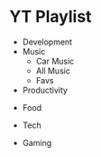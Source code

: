 # YT Playlist

* Development
    <!-- * Programming -->
    <!-- * DevOps -->
    <!-- * AI -->
* Music
    * Car Music
    * All Music
    * Favs
* Productivity
<!-- * Workout -->
* Food
    <!-- * Healthy -->
    <!-- * Tasty -->
<!-- * Finance -->
* Tech
<!-- * ASMR -->
<!-- * LEGO -->
* Gaming 